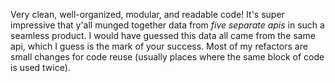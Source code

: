 Very clean, well-organized, modular, and readable code! It's super impressive that y'all munged together data from _five separate apis_ in such a seamless product. I would have guessed this data all came from the same api, which I guess is the mark of your success. Most of my refactors are small changes for code reuse (usually places where the same block of code is used twice).